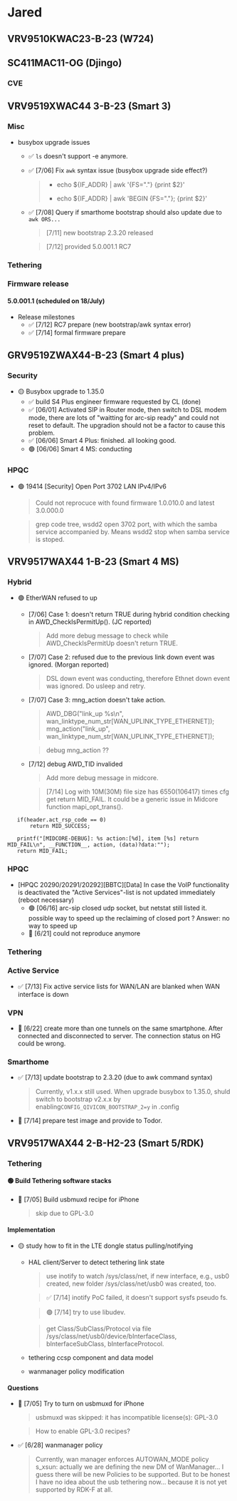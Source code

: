 # Jared

## VRV9510KWAC23-B-23 (W724)

## SC411MAC11-OG (Djingo)
### CVE

## VRV9519XWAC44 3-B-23 (Smart 3)

### Misc
  - busybox upgrade issues
    - ✅ `ls` doesn't support -e anymore.
    - ✅ [7/06] Fix `awk` syntax issue (busybox upgrade side effect?)
      > - echo ${IF_ADDR} | awk '{FS="."} {print $2}'
	  > + echo ${IF_ADDR} | awk 'BEGIN {FS="."}; {print $2}'
    - ✅ [7/08] Query if smarthome bootstrap should also update due to `awk ORS...`
      > [7/11] new bootstrap 2.3.20 released

	  > [7/12] provided 5.0.001.1 RC7
### Tethering
### Firmware release
#### 5.0.001.1 (scheduled on 18/July)
 - Release milestones
   - ✅ [7/12] RC7 prepare (new bootstrap/awk syntax error)
   - ✅ [7/14] formal firmware prepare

## GRV9519ZWAX44-B-23 (Smart 4 plus)

### Security
 - 🟡 Busybox upgrade to 1.35.0
   - ✅ build S4 Plus engineer firmware requested by CL (done)
   - ✅ [06/01] Activated SIP in Router mode, then switch to DSL modem mode, there are lots of "waitting for arc-sip ready" and could not reset to default. The upgradion should not be a factor to cause this problem.
   - ✅ [06/06] Smart 4 Plus: finished. all looking good.
   - 🟢 [06/06] Smart 4 MS: conducting
### HPQC
 - 🟢 19414 [Security] Open Port 3702 LAN IPv4/IPv6
      > Could not reprocuce with found firmware 1.0.010.0 and latest 3.0.000.0
	  
	  > grep code tree, wsdd2 open 3702 port, with which the samba service accompanied by.
	  > Means wsdd2 stop when samba service is stoped.

## VRV9517WAX44 1-B-23 (Smart 4 MS)

### Hybrid
 - 🟢 EtherWAN refused to up
   - [7/06] Case 1: doesn't return TRUE during hybrid condition checking in AWD_CheckIsPermitUp(). (JC reported)
     > Add more debug message to check while AWD_CheckIsPermitUp doesn't return TRUE.

   - [7/07] Case 2: refused due to the previous link down event was ignored. (Morgan reported)
     > DSL down event was conducting, therefore Ethnet down event was ignored.
     > Do usleep and retry.

   - [7/07] Case 3: mng_action doesn't take action.
     > AWD_DBG("link_up %s\n", wan_linktype_num_str[WAN_UPLINK_TYPE_ETHERNET]);
     > mng_action("link_up", wan_linktype_num_str[WAN_UPLINK_TYPE_ETHERNET]);

     > debug mng_action ??

   - [7/12] debug AWD_TID invalided

     > Add more debug message in midcore.

     > [7/14] Log with 10M(30M) file size has 6550(106417) times cfg get return MID_FAIL. It could be a generic issue in Midcore function mapi_opt_trans().

 ```
	if(header.act_rsp_code == 0)
		return MID_SUCCESS;
	
	printf("[MIDCORE-DEBUG]: %s action:[%d], item [%s] return MID_FAIL\n", __FUNCTION__, action, (data)?data:"");
	return MID_FAIL;
 ```

### HPQC
 - [HPQC 20290/20291/20292][BBTC][Data] In case the VoIP functionality is deactivated the "Active Services"-list is not updated immediately (reboot necessary)
   - 🟢 [06/16] arc-sip closed udp socket, but netstat still listed it. possible way to speed up the reclaiming of closed port ? Answer: no way to speed up
   - 🚫 [6/21] could not reproduce anymore
### Tethering
### Active Service
  - ✅ [7/13] Fix active service lists for WAN/LAN are blanked when WAN interface is down
### VPN
 - 📌 [6/22] create more than one tunnels on the same smartphone. After connected and disconnected to server. The connection status on HG could be wrong.
### Smarthome
 - ✅ [7/13] update bootstrap to 2.3.20 (due to awk command syntax)
      > Currently, v1.x.x still used.
	  > When upgrade busybox to 1.35.0, shuld switch to bootstrap v2.x.x by enabling`CONFIG_QIVICON_BOOTSTRAP_2=y` in .config
 - 📌 [7/14] prepare test image and provide to Todor.
## VRV9517WAX44 2-B-H2-23 (Smart 5/RDK)

### Tethering
#### 🟢 Build Tethering software stacks
 - 🔴 [7/05] Build usbmuxd recipe for iPhone
     > skip due to GPL-3.0

#### Implementation
 - 🟡 study how to fit in the LTE dongle status pulling/notifying
   - HAL client/Server to detect tethering link state
     > use inotify to watch /sys/class/net, if new interface, e.g., usb0 created, new folder /sys/class/net/usb0 was created, too.
	 
	 > ✅ [7/14] inotify PoC failed, it doesn't support sysfs pseudo fs.

     > 🟢 [7/14] try to use libudev.

     > get Class/SubClass/Protocol via file /sys/class/net/usb0/device/bInterfaceClass, bInterfaceSubClass, bInterfaceProtocol.

   - tethering ccsp component and data model
   - wanmanager policy modification

#### Questions
   - 📌 [7/05] Try to turn on usbmuxd for iPhone
        > usbmuxd was skipped: it has incompatible license(s): GPL-3.0		

        > How to enable GPL-3.0 recipes?

   - ✅ [6/28] wanmanager policy
		> Currently, wan manager enforces AUTOWAN_MODE policy	
        > s_xsun: actually we are defining the new DM of WanManager... I guess there will be new Policies to be supported. But to be honest I have no idea about the usb tethering now... because it is not yet supported by RDK-F at all.
